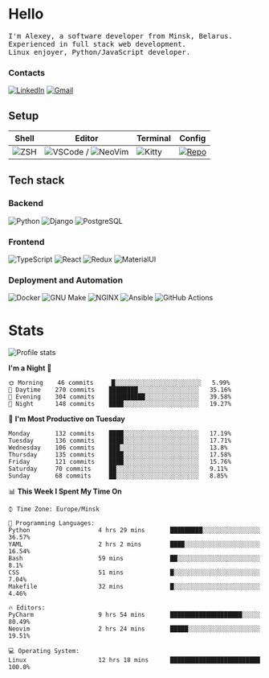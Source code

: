 # Hello

<p>
    <samp>
        I'm Alexey, a software developer from Minsk, Belarus.
        <br>
	Experienced in full stack web development.
	<br>
	Linux enjoyer, Python/JavaScript developer.
    </samp>
</p>

### Contacts

[![LinkedIn](https://img.icons8.com/fluency/48/000000/linkedin.png)](https://www.linkedin.com/in/dhvcc/)
[![Gmail](https://img.icons8.com/fluency/48/000000/gmail-new.png)](mailto:alexey.artishevskiy@gmail.com)

## Setup

| Shell | Editor | Terminal | Config |
|-------|--------|----------|--------|
| ![ZSH](https://img.shields.io/badge/-ZSH-000000?style=flat&logo=GNU-Bash) | ![VSCode](https://img.shields.io/badge/-VSCode-000000?style=flat&logo=Visual-Studio-Code&logoColor=0066b8) / ![NeoVim](https://img.shields.io/badge/-NeoVim-000000?style=flat&logo=Neovim) | ![Kitty](https://img.shields.io/badge/-Kitty-000000?style=flat&logo=Windows-Terminal) | [![Repo](https://img.shields.io/badge/-Repo-000000?style=flat&logo=Github)](https://github.com/dhvcc/configs)


## Tech stack

### Backend

![Python](https://img.shields.io/badge/-Python-black?style=flat&logo=Python&logoColor=FFE17E)
![Django](https://img.shields.io/badge/-Django-black?style=flat&logo=Django&logoColor=20AA76)
![PostgreSQL](https://img.shields.io/badge/-PostgreSQL-black?style=flat&logo=PostgreSQL)

### Frontend

![TypeScript](https://img.shields.io/badge/-TypeScript-black?style=flat&logo=TypeScript)
![React](https://img.shields.io/badge/-React-black?style=flat&logo=React)
![Redux](https://img.shields.io/badge/-Redux-black?style=flat&logo=Redux&logoColor=764ABC)
![MaterialUI](https://img.shields.io/badge/-MaterialUI-black?style=flat&logo=MUI&logoColor=9170c2)

### Deployment and Automation

![Docker](https://img.shields.io/badge/-Docker-black?style=flat&logo=Docker)
![GNU Make](https://img.shields.io/badge/-GNU%20Make-black?style=flat&logo=GNU)
![NGINX](https://img.shields.io/badge/-NGINX-black?style=flat&logo=NGINX&logoColor=009639)
![Ansible](https://img.shields.io/badge/-Ansible-black?style=flat&logo=Ansible)
![GitHub Actions](https://img.shields.io/badge/-GitHub%20Actions-black?style=flat&logo=GitHub-Actions)

# Stats

![Profile stats](https://github-readme-stats.dhvcc.vercel.app/api?username=dhvcc&hide_title=true&show_icons=true&count_private=true&theme=react&hide_border=true)

<!--START_SECTION:waka-->
**I'm a Night 🦉** 

```text
🌞 Morning    46 commits     █░░░░░░░░░░░░░░░░░░░░░░░░   5.99% 
🌆 Daytime    270 commits    ████████░░░░░░░░░░░░░░░░░   35.16% 
🌃 Evening    304 commits    ██████████░░░░░░░░░░░░░░░   39.58% 
🌙 Night      148 commits    ████░░░░░░░░░░░░░░░░░░░░░   19.27%

```
📅 **I'm Most Productive on Tuesday** 

```text
Monday       132 commits    ████░░░░░░░░░░░░░░░░░░░░░   17.19% 
Tuesday      136 commits    ████░░░░░░░░░░░░░░░░░░░░░   17.71% 
Wednesday    106 commits    ███░░░░░░░░░░░░░░░░░░░░░░   13.8% 
Thursday     135 commits    ████░░░░░░░░░░░░░░░░░░░░░   17.58% 
Friday       121 commits    ████░░░░░░░░░░░░░░░░░░░░░   15.76% 
Saturday     70 commits     ██░░░░░░░░░░░░░░░░░░░░░░░   9.11% 
Sunday       68 commits     ██░░░░░░░░░░░░░░░░░░░░░░░   8.85%

```


📊 **This Week I Spent My Time On** 

```text
⌚︎ Time Zone: Europe/Minsk

💬 Programming Languages: 
Python                   4 hrs 29 mins       █████████░░░░░░░░░░░░░░░░   36.57% 
YAML                     2 hrs 2 mins        ████░░░░░░░░░░░░░░░░░░░░░   16.54% 
Bash                     59 mins             ██░░░░░░░░░░░░░░░░░░░░░░░   8.1% 
CSS                      51 mins             █░░░░░░░░░░░░░░░░░░░░░░░░   7.04% 
Makefile                 32 mins             █░░░░░░░░░░░░░░░░░░░░░░░░   4.46%

🔥 Editors: 
PyCharm                  9 hrs 54 mins       ████████████████████░░░░░   80.49% 
Neovim                   2 hrs 24 mins       █████░░░░░░░░░░░░░░░░░░░░   19.51%

💻 Operating System: 
Linux                    12 hrs 18 mins      █████████████████████████   100.0%

```


<!--END_SECTION:waka-->
